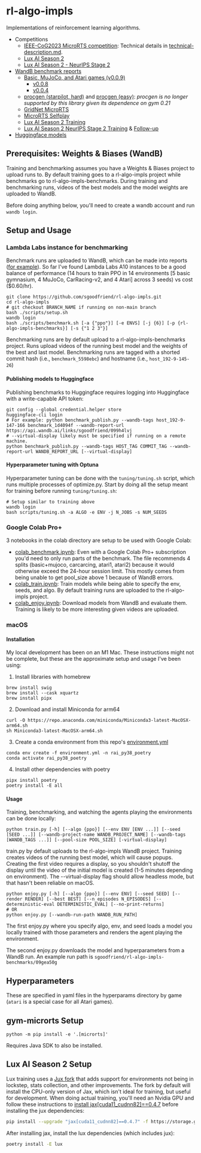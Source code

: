 # rl-algo-impls

Implementations of reinforcement learning algorithms.

- Competitions
  - [IEEE-CoG2023 MicroRTS
    competition](https://github.com/sgoodfriend/rl-algo-impls/tree/main/rl_algo_impls/microrts):
    Technical details in
    [technical-description.md](https://github.com/sgoodfriend/rl-algo-impls/blob/main/rl_algo_impls/microrts/technical-description.md).
  - [Lux AI Season 2](https://www.kaggle.com/competitions/lux-ai-season-2/discussion/406791)
  - [Lux AI Season 2 - NeurIPS Stage 2](https://www.kaggle.com/competitions/lux-ai-season-2-neurips-stage-2/discussion/459891)
- [WandB benchmark reports](https://wandb.ai/sgoodfriend/rl-algo-impls-benchmarks/reportlist)
  - [Basic, MuJoCo, and Atari games
    (v0.0.9)](https://api.wandb.ai/links/sgoodfriend/fdp5mg6h)
    - [v0.0.8](https://api.wandb.ai/links/sgoodfriend/jh3cqbon)
    - [v0.0.4](https://api.wandb.ai/links/sgoodfriend/09frjfcs)
  - [procgen (starpilot, hard)](https://api.wandb.ai/links/sgoodfriend/v1p4976e) and [procgen (easy)](https://api.wandb.ai/links/sgoodfriend/f3w1hwyb): *procgen is no longer supported by this library given its dependence on gym 0.21*
  - [GridNet MicroRTS](https://api.wandb.ai/links/sgoodfriend/zdee7ovm)
  - [MicroRTS Selfplay](https://api.wandb.ai/links/sgoodfriend/5qjlr8ob)
  - [Lux AI Season 2 Training](https://api.wandb.ai/links/sgoodfriend/0yrxywnd)
  - [Lux AI Season 2 NeurIPS Stage 2 Training](https://api.wandb.ai/links/sgoodfriend/ssxupw6m) & [Follow-up](https://api.wandb.ai/links/sgoodfriend/8ozskssn)
- [Huggingface models](https://huggingface.co/models?other=rl-algo-impls)

## Prerequisites: Weights & Biases (WandB)

Training and benchmarking assumes you have a Weights & Biases project to upload runs to.
By default training goes to a rl-algo-impls project while benchmarks go to
rl-algo-impls-benchmarks. During training and benchmarking runs, videos of the best
models and the model weights are uploaded to WandB.

Before doing anything below, you'll need to create a wandb account and run `wandb
login`.

## Setup and Usage

### Lambda Labs instance for benchmarking

Benchmark runs are uploaded to WandB, which can be made into reports ([for
example](https://api.wandb.ai/links/sgoodfriend/6p2sjqtn)). So far I've found Lambda
Labs A10 instances to be a good balance of performance (14 hours to train PPO in 14
environments [5 basic gymnasium, 4 MuJoCo, CarRacing-v2, and 4 Atari] across 3 seeds) vs
cost ($0.60/hr).

```
git clone https://github.com/sgoodfriend/rl-algo-impls.git
cd rl-algo-impls
# git checkout BRANCH_NAME if running on non-main branch
bash ./scripts/setup.sh
wandb login
bash ./scripts/benchmark.sh [-a {"ppo"}] [-e ENVS] [-j {6}] [-p {rl-algo-impls-benchmarks}] [-s {"1 2 3"}]
```

Benchmarking runs are by default upload to a rl-algo-impls-benchmarks project. Runs upload
videos of the running best model and the weights of the best and last model.
Benchmarking runs are tagged with a shorted commit hash (i.e., `benchmark_5598ebc`) and
hostname (i.e., `host_192-9-145-26`)

#### Publishing models to Huggingface

Publishing benchmarks to Huggingface requires logging into Huggingface with a
write-capable API token:

```
git config --global credential.helper store
huggingface-cli login
# For example: python benchmark_publish.py --wandb-tags host_192-9-147-166 benchmark_1d4094f --wandb-report-url https://api.wandb.ai/links/sgoodfriend/099h4lvj
# --virtual-display likely must be specified if running on a remote machine.
python benchmark_publish.py --wandb-tags HOST_TAG COMMIT_TAG --wandb-report-url WANDB_REPORT_URL [--virtual-display]
```

#### Hyperparameter tuning with Optuna

Hyperparameter tuning can be done with the `tuning/tuning.sh` script, which runs
multiple processes of optimize.py. Start by doing all the setup meant for training
before running `tuning/tuning.sh`:

```
# Setup similar to training above
wandb login
bash scripts/tuning.sh -a ALGO -e ENV -j N_JOBS -s NUM_SEEDS
```

### Google Colab Pro+

3 notebooks in the colab directory are setup to be used with Google Colab:

- [colab_benchmark.ipynb](https://github.com/sgoodfriend/rl-algo-impls/blob/main/colab/colab_benchmark.ipynb):
  Even with a Google Colab Pro+ subscription you'd need to only run parts of the
  benchmark. The file recommends 4 splits (basic+mujoco, carcarcing, atari1, atari2)
  because it would otherwise exceed the 24-hour session limit. This mostly comes from
  being unable to get pool_size above 1 because of WandB errors.
- [colab_train.ipynb](https://github.com/sgoodfriend/rl-algo-impls/blob/main/colab/colab_train.ipynb):
  Train models while being able to specify the env, seeds, and algo. By default training
  runs are uploaded to the rl-algo-impls project.
- [colab_enjoy.ipynb](https://github.com/sgoodfriend/rl-algo-impls/blob/main/colab/colab_enjoy.ipynb):
  Download models from WandB and evaluate them. Training is likely to be more
  interesting given videos are uploaded.

### macOS

#### Installation

My local development has been on an M1 Mac. These instructions might not be complete,
but these are the approximate setup and usage I've been using:

1. Install libraries with homebrew

```
brew install swig
brew install --cask xquartz
brew install pipx
```

2. Download and install Miniconda for arm64

```
curl -O https://repo.anaconda.com/miniconda/Miniconda3-latest-MacOSX-arm64.sh
sh Miniconda3-latest-MacOSX-arm64.sh
```

3. Create a conda environment from this repo's
   [environment.yml](https://github.com/sgoodfriend/rl-algo-impls/blob/main/environment.yml)

```
conda env create -f environment.yml -n rai_py38_poetry
conda activate rai_py38_poetry
```

4. Install other dependencies with poetry

```
pipx install poetry
poetry install -E all
```

#### Usage

Training, benchmarking, and watching the agents playing the environments can be done
locally:

```
python train.py [-h] [--algo {ppo}] [--env ENV [ENV ...]] [--seed [SEED ...]] [--wandb-project-name WANDB_PROJECT_NAME] [--wandb-tags [WANDB_TAGS ...]] [--pool-size POOL_SIZE] [-virtual-display]
```

train.py by default uploads to the rl-algo-impls WandB project. Training creates videos
of the running best model, which will cause popups. Creating the first video requires a
display, so you shouldn't shutoff the display until the video of the initial model is
created (1-5 minutes depending on environment). The --virtual-display flag should allow
headless mode, but that hasn't been reliable on macOS.

```
python enjoy.py [-h] [--algo {ppo}] [--env ENV] [--seed SEED] [--render RENDER] [--best BEST] [--n_episodes N_EPISODES] [--deterministic-eval DETERMINISTIC_EVAL] [--no-print-returns]
# OR
python enjoy.py [--wandb-run-path WANDB_RUN_PATH]
```

The first enjoy.py where you specify algo, env, and seed loads a model you locally
trained with those parameters and renders the agent playing the environment.

The second enjoy.py downloads the model and hyperparameters from a WandB run. An
example run path is `sgoodfriend/rl-algo-impls-benchmarks/09gea50g`

## Hyperparameters

These are specified in yaml files in the hyperparams directory by game (`atari` is a
special case for all Atari games).

## gym-microrts Setup

```
python -m pip install -e '.[microrts]'
```

Requires Java SDK to also be installed.

## Lux AI Season 2 Setup
Lux training uses a [Jux fork](https://github.com/sgoodfriend/jux) that adds support for environments not being in lockstep, stats collection, and other improvements. The fork by default will install the CPU-only version of Jax, which isn't ideal for training, but useful for development. When doing actual training, you'll need an Nvidia GPU and follow these instructions to [install jax[cuda11_cudnn82]==0.4.7](https://github.com/sgoodfriend/jux#install-jax) before installing the jux dependencies:
```sh
pip install --upgrade "jax[cuda11_cudnn82]==0.4.7" -f https://storage.googleapis.com/jax-releases/jax_cuda_releases.html
```

After installing jax, install the lux dependencies (which includes jux):
```sh
poetry install -E lux
```